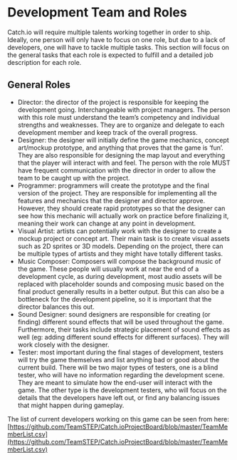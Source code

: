 # Development Team and Roles

Catch.io will require multiple talents working together in order to ship. Ideally, one person will only have to focus on one role, but due to a lack of developers, one will have to tackle multiple tasks. This section will focus on the general tasks that each role is expected to fulfill and a detailed job description for each role.

## General Roles

* Director: the director of the project is responsible for keeping the development going. Interchangeable with project managers. The person with this role must understand the team’s competency and individual strengths and weaknesses. They are to organize and delegate to each development member and keep track of the overall progress.
* Designer: the designer will initially define the game mechanics, concept art/mockup prototype, and anything that proves that the game is ‘fun’. They are also responsible for designing the map layout and everything that the player will interact with and feel. The person with the role MUST have frequent communication with the director in order to allow the team to be caught up with the project.
* Programmer: programmers will create the prototype and the final version of the project. They are responsible for implementing all the features and mechanics that the designer and director approve. However, they should create rapid prototypes so that the designer can see how this mechanic will actually work on practice before finalizing it, meaning their work can change at any point in development.
* Visual Artist: artists can potentially work with the designer to create a mockup project or concept art. Their main task is to create visual assets such as 2D sprites or 3D models. Depending on the project, there can be multiple types of artists and they might have totally different tasks.
* Music Composer: Composers will compose the background music of the game. These people will usually work at near the end of a development cycle, as during development, most audio assets will be replaced with placeholder sounds and composing music based on the final product generally results in a better output. But this can also be a bottleneck for the development pipeline, so it is important that the director balances this out.
* Sound Designer: sound designers are responsible for creating \(or finding\) different sound effects that will be used throughout the game. Furthermore, their tasks include strategic placement of sound effects as well \(eg: adding different sound effects for different surfaces\). They will work closely with the designer.
* Tester: most important during the final stages of development, testers will try the game themselves and list anything bad or good about the current build. There will be two major types of testers, one is a blind tester, who will have no information regarding the development scene. They are meant to simulate how the end-user will interact with the game. The other type is the development testers, who will focus on the details that the developers have left out, or find any balancing issues that might happen during gameplay.

The list of current developers working on this game can be seen from here: [https://github.com/TeamSTEP/Catch.ioProjectBoard/blob/master/TeamMemberList.csv](https://github.com/TeamSTEP/Catch.ioProjectBoard/blob/master/TeamMemberList.csv)

